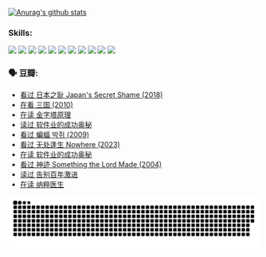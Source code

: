 
[![Anurag's github stats](https://github-readme-stats.vercel.app/api?username=w940853815)](https://github.com/anuraghazra/github-readme-stats)

### Skills:

<code><img height="32" src="https://cdn.jsdelivr.net/npm/simple-icons@v5/icons/python.svg"></code>
<code><img height="32" src="https://cdn.jsdelivr.net/npm/simple-icons@v5/icons/javascript.svg"></code>
<code><img height="32" src="https://cdn.jsdelivr.net/npm/simple-icons@v5/icons/django.svg"></code>
<code><img height="32" src="https://cdn.jsdelivr.net/npm/simple-icons@v5/icons/flask.svg"></code>
<code><img height="32" src="https://cdn.jsdelivr.net/npm/simple-icons@v5/icons/vuetify.svg"></code>
<code><img height="32" src="https://cdn.jsdelivr.net/npm/simple-icons@v5/icons/git.svg"></code>
<code><img height="32" src="https://cdn.jsdelivr.net/npm/simple-icons@v5/icons/docker.svg"></code>
<code><img height="32" src="https://cdn.jsdelivr.net/npm/simple-icons@v5/icons/postgresql.svg"></code>
<code><img height="32" src="https://cdn.jsdelivr.net/npm/simple-icons@v5/icons/elasticsearch.svg"></code>
<code><img height="32" src="https://cdn.jsdelivr.net/npm/simple-icons@v5/icons/macos.svg"></code>
<code><img height="32" src="https://cdn.jsdelivr.net/npm/simple-icons@v5/icons/linux.svg"></code>

### 🗣 豆瓣:

<!-- DOUBAN-ACTIVITIES:START -->
- [看过 日本之耻 Japan's Secret Shame‎ (2018)](https://www.douban.com/people/136069238/status/4431579101/?_i=00237937)
- [在看 三国‎ (2010)](https://www.douban.com/people/136069238/status/4430559482/?_i=00237937)
- [在读 金字塔原理](https://www.douban.com/people/136069238/status/4424812753/?_i=00237937)
- [读过 软件业的成功奥秘](https://www.douban.com/people/136069238/status/4424809958/?_i=00237937)
- [看过 蝙蝠 박쥐‎ (2009)](https://www.douban.com/people/136069238/status/4422787315/?_i=00237937)
- [看过 无处逢生 Nowhere‎ (2023)](https://www.douban.com/people/136069238/status/4416454713/?_i=00237937)
- [在读 软件业的成功奥秘](https://www.douban.com/people/136069238/status/4414815312/?_i=00237937)
- [看过 神迹 Something the Lord Made‎ (2004)](https://www.douban.com/people/136069238/status/4409691983/?_i=00237937)
- [读过 告别百年激进](https://www.douban.com/people/136069238/status/4406414036/?_i=00237937)
- [在读 纳粹医生](https://www.douban.com/people/136069238/status/4406413750/?_i=00237937)
<!-- DOUBAN-ACTIVITIES:END -->


![Snake animation](https://raw.githubusercontent.com/w940853815/w940853815/output/github-contribution-grid-snake.svg)

<!--
**w940853815/w940853815** is a ✨ _special_ ✨ repository because its `README.md` (this file) appears on your GitHub profile.

Here are some ideas to get you started:

- 🔭 I’m currently working on ...
- 🌱 I’m currently learning ...
- 👯 I’m looking to collaborate on ...
- 🤔 I’m looking for help with ...
- 💬 Ask me about ...
- 📫 How to reach me: ...
- 😄 Pronouns: ...
- ⚡ Fun fact: ...
-->
